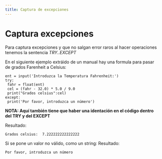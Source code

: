 ```yaml
---
title: Captura de excepciones
---
```


# Captura excepciones

Para captura excepciones y que no salgan error raros al hacer operaciones tenemos la sentencia  *TRY..EXCEPT*

En el siguiente ejemplo extráido de un manual hay una formula para pasar de grados Farenheit a Celsius:

```tpl
ent = input('Introduzca la Temperatura Fahrenheit:')
try:
 fahr = float(ent)
 cel = (fahr - 32.0) * 5.0 / 9.0
 print("Grados celsius":cel)
except:
 print('Por favor, introduzca un número')
```
**NOTA: Aquí también tiene que haber una identación en el código dentro del TRY y del EXCEPT**

Resultado:
```
Grados celsius:  7.222222222222222
```

Si se pone un valor no válido, como un string:
Resultado:
```
Por favor, introduzca un número
```